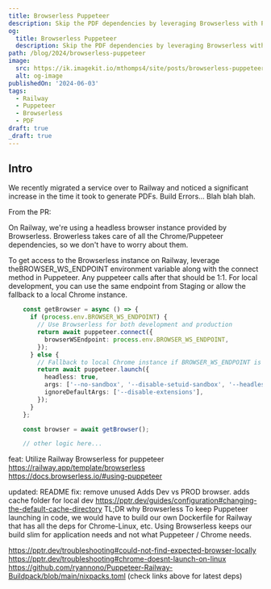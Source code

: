 ```yaml
---
title: Browserless Puppeteer
description: Skip the PDF dependencies by leveraging Browserless with Puppeteer.
og:
  title: Browserless Puppeteer
  description: Skip the PDF dependencies by leveraging Browserless with Puppeteer.
path: /blog/2024/browserless-puppeteer
image:
  src: https://ik.imagekit.io/mthomps4/site/posts/browserless-puppeteer/featured.jpeg
  alt: og-image
publishedOn: '2024-06-03'
tags:
  - Railway
  - Puppeteer
  - Browserless
  - PDF
draft: true
_draft: true
---
```


## Intro

We recently migrated a service over to Railway and noticed a significant increase in the time it took to generate PDFs. Build Errors... Blah blah blah.

From the PR:

On Railway, we're using a headless browser instance provided by Browserless. Browerless takes care of all the Chrome/Puppeteer dependencies, so we don't have to worry about them.

To get access to the Browserless instance on Railway, leverage theBROWSER_WS_ENDPOINT environment variable along with the connect method in Puppeteer. Any puppeteer calls after that should be 1:1. For local development, you can use the same endpoint from Staging or allow the fallback to a local Chrome instance.

```ts
    const getBrowser = async () => {
      if (process.env.BROWSER_WS_ENDPOINT) {
        // Use Browserless for both development and production
        return await puppeteer.connect({
          browserWSEndpoint: process.env.BROWSER_WS_ENDPOINT,
        });
      } else {
        // Fallback to local Chrome instance if BROWSER_WS_ENDPOINT is not set
        return await puppeteer.launch({
          headless: true,
          args: ['--no-sandbox', '--disable-setuid-sandbox', '--headless=new'],
          ignoreDefaultArgs: ['--disable-extensions'],
        });
      }
    };

    const browser = await getBrowser();

    // other logic here...
```

feat: Utilize Railway Browserless for puppeteer
<https://railway.app/template/browserless>
<https://docs.browserless.io/#using-puppeteer>

updated: README
fix: remove unused
Adds Dev vs PROD browser.
adds cache folder for local dev <https://pptr.dev/guides/configuration#changing-the-default-cache-directory>
TL;DR why Browserless
To keep Puppeteer launching in code, we would have to build our own Dockerfile for Railway that has all the deps for Chrome-Linux, etc. Using Browserless keeps our build slim for application needs and not what Puppeteer / Chrome needs.

<https://pptr.dev/troubleshooting#could-not-find-expected-browser-locally>
<https://pptr.dev/troubleshooting#chrome-doesnt-launch-on-linux>
<https://github.com/ryannono/Puppeteer-Railway-Buildpack/blob/main/nixpacks.toml> (check links above for latest deps)
